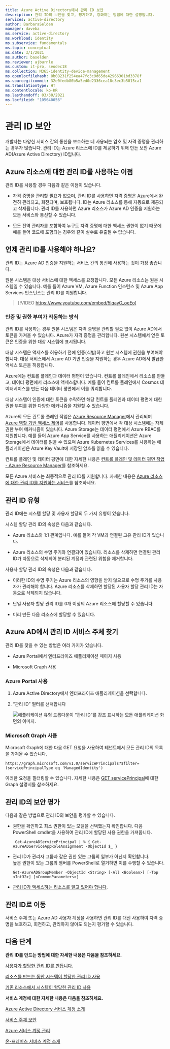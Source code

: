 ```yaml
---
title: Azure Active Directory에서 관리 ID 보안
description: 관리 ID의 보안을 찾고, 평가하고, 강화하는 방법에 대한 설명입니다.
services: active-directory
author: BarbaraSelden
manager: daveba
ms.service: active-directory
ms.workload: identity
ms.subservice: fundamentals
ms.topic: conceptual
ms.date: 3/1/2021
ms.author: baselden
ms.reviewer: ajburnle
ms.custom: it-pro, seodec18
ms.collection: M365-identity-device-management
ms.openlocfilehash: 8b08231f254ea47fc3c9d65de42966301bd3378f
ms.sourcegitcommit: 32e0fedb80b5a5ed0d2336cea18c3ec3b5015ca1
ms.translationtype: HT
ms.contentlocale: ko-KR
ms.lasthandoff: 03/30/2021
ms.locfileid: "105640056"
---
```

# <a name="securing-managed-identities"></a>관리 ID 보안

개발자는 다양한 서비스 간의 통신을 보호하는 데 사용되는 암호 및 자격 증명을 관리하는 경우가 많습니다. 관리 ID는 Azure 리소스에 ID를 제공하기 위해 만든 보안 Azure AD(Azure Active Directory) ID입니다.

## <a name="benefits-of-using-managed-identities-for-azure-resources"></a>Azure 리소스에 대한 관리 ID를 사용하는 이점

관리 ID를 사용할 경우 다음과 같은 이점이 있습니다.

* 자격 증명을 관리할 필요가 없으며, 관리 ID를 사용하면 자격 증명은 Azure에서 완전히 관리되고, 회전되며, 보호됩니다. ID는 Azure 리소스를 통해 자동으로 제공되고 삭제됩니다. 관리 ID를 사용하면 Azure 리소스가 Azure AD 인증을 지원하는 모든 서비스와 통신할 수 있습니다.

* 모든 전역 관리자를 포함하여 누구도 자격 증명에 대한 액세스 권한이 없기 때문에 예를 들어 코드에 포함되는 경우와 같이 실수로 유출될 수 없습니다.

## <a name="when-to-use-managed-identities"></a>언제 관리 ID를 사용해야 하나요?

관리 ID는 Azure AD 인증을 지원하는 서비스 간의 통신에 사용하는 것이 가장 좋습니다. 

원본 시스템은 대상 서비스에 대한 액세스를 요청합니다. 모든 Azure 리소스는 원본 시스템일 수 있습니다. 예를 들어 Azure VM, Azure Function 인스턴스 및 Azure App Services 인스턴스는 관리 ID를 지원합니다.

   > [!VIDEO https://www.youtube.com/embed/5lqayO_oeEo]

### <a name="how-authentication-and-authorization-work"></a>인증 및 권한 부여가 작동하는 방식

관리 ID를 사용하는 경우 원본 시스템은 자격 증명을 관리할 필요 없이 Azure AD에서 토큰을 가져올 수 있습니다. Azure가 자격 증명을 관리합니다. 원본 시스템에서 얻은 토큰은 인증을 위한 대상 시스템에 표시됩니다. 

대상 시스템은 액세스를 허용하기 전에 인증(식별)하고 원본 시스템에 권한을 부여해야 합니다. 대상 서비스에서 Azure AD 기반 인증을 지원하는 경우 Azure AD에서 발급한 액세스 토큰을 허용합니다. 

Azure에는 컨트롤 플레인과 데이터 평면이 있습니다. 컨트롤 플레인에서 리소스를 만들고, 데이터 평면에서 리소스에 액세스합니다. 예를 들어 컨트롤 플레인에서 Cosmos 데이터베이스를 만든 다음 데이터 평면에서 이를 쿼리합니다.

대상 시스템이 인증에 대한 토큰을 수락하면 해당 컨트롤 플레인과 데이터 평면에 대한 권한 부여를 위한 다양한 메커니즘을 지원할 수 있습니다.

Azure의 모든 컨트롤 플레인 작업은 [Azure Resource Manager](../../azure-resource-manager/management/overview.md)에서 관리되며 [Azure 역할 기반 액세스 제어](../../role-based-access-control/overview.md)를 사용합니다. 데이터 평면에서 각 대상 시스템에는 자체 권한 부여 메커니즘이 있습니다. Azure Storage는 데이터 평면에서 Azure RBAC를 지원합니다. 예를 들어 Azure App Service를 사용하는 애플리케이션은 Azure Storage에서 데이터를 읽을 수 있으며 Azure Kubernetes Services를 사용하는 애플리케이션은 Azure Key Vault에 저장된 암호를 읽을 수 있습니다.

컨트롤 플레인 및 데이터 평면에 대한 자세한 내용은 [컨트롤 플레인 및 데이터 평면 작업 - Azure Resource Manager](../../azure-resource-manager/management/control-plane-and-data-plane.md)를 참조하세요.

모든 Azure 서비스는 최종적으로 관리 ID를 지원합니다. 자세한 내용은 [Azure 리소스에 대한 관리 ID를 지원하는 서비스](../managed-identities-azure-resources/services-support-managed-identities.md)를 참조하세요.

##  

## <a name="types-of-managed-identities"></a>관리 ID 유형

관리 ID에는 시스템 할당 및 사용자 할당의 두 가지 유형이 있습니다.

시스템 할당 관리 ID의 속성은 다음과 같습니다.

* Azure 리소스와 1:1 관계입니다. 예를 들어 각 VM과 연결된 고유 관리 ID가 있습니다.

* Azure 리소스의 수명 주기와 연결되어 있습니다. 리소스를 삭제하면 연결된 관리 ID가 자동으로 삭제되어 분리된 계정과 관련된 위험을 제거합니다. 

사용자 할당 관리 ID의 속성은 다음과 같습니다.

* 이러한 ID의 수명 주기는 Azure 리소스의 영향을 받지 않으므로 수명 주기를 사용자가 관리해야 합니다. Azure 리소스를 삭제하면 할당된 사용자 할당 관리 ID는 자동으로 삭제되지 않습니다.

* 단일 사용자 할당 관리 ID를 0개 이상의 Azure 리소스에 할당할 수 있습니다.

* 미리 만든 다음 리소스에 할당할 수 있습니다.

## <a name="find-managed-identity-service-principals-in-azure-ad"></a>Azure AD에서 관리 ID 서비스 주체 찾기

관리 ID를 찾을 수 있는 방법은 여러 가지가 있습니다.

* Azure Portal에서 엔터프라이즈 애플리케이션 페이지 사용

* Microsoft Graph 사용

### <a name="using-the-azure-portal"></a>Azure Portal 사용

1. Azure Active Directory에서 엔터프라이즈 애플리케이션을 선택합니다.

2. “관리 ID” 필터를 선택합니다 

   ![애플리케이션 유형 드롭다운이 “관리 ID”를 강조 표시하는 모든 애플리케이션 화면의 이미지.](./media/securing-service-accounts/service-accounts-managed-identities.png)

 

### <a name="using-microsoft-graph"></a>Microsoft Graph 사용

Microsoft Graph에 대한 다음 GET 요청을 사용하여 테넌트에서 모든 관리 ID의 목록을 가져올 수 있습니다.

`https://graph.microsoft.com/v1.0/servicePrincipals?$filter=(servicePrincipalType eq 'ManagedIdentity') `

이러한 요청을 필터링할 수 있습니다. 자세한 내용은 [GET servicePrincipal](/graph/api/serviceprincipal-get)에 대한 Graph 설명서를 참조하세요.

## <a name="assess-the-security-of-managed-identities"></a>관리 ID의 보안 평가 

다음과 같은 방법으로 관리 ID의 보안을 평가할 수 있습니다.

* 권한을 확인하고 최소 권한이 있는 모델을 선택했는지 확인합니다. 다음 PowerShell cmdlet을 사용하여 관리 ID에 할당된 사용 권한을 가져옵니다.

   ` Get-AzureADServicePrincipal | % { Get-AzureADServiceAppRoleAssignment -ObjectId $_ }`

 
* 관리 ID가 관리자 그룹과 같은 권한 있는 그룹의 일부가 아닌지 확인합니다.  
‎높은 권한이 있는 그룹의 멤버를 PowerShell로 열거하면 이를 수행할 수 있습니다.

   `Get-AzureADGroupMember -ObjectId <String> [-All <Boolean>] [-Top <Int32>] [<CommonParameters>]`

* [관리 ID가 액세스하는 리소스를 알고 있어야 합니다](../../role-based-access-control/role-assignments-list-powershell.md).

## <a name="move-to-managed-identities"></a>관리 ID로 이동

서비스 주체 또는 Azure AD 사용자 계정을 사용하면 관리 ID를 대신 사용하여 자격 증명을 보호하고, 회전하고, 관리하지 않아도 되는지 평가할 수 있습니다. 

## <a name="next-steps"></a>다음 단계

**관리 ID를 만드는 방법에 대한 자세한 내용은 다음을 참조하세요.** 

[사용자가 할당한 관리 ID를 만듭니다](../managed-identities-azure-resources/how-to-manage-ua-identity-portal.md). 

[리소스를 만드는 동안 시스템이 할당한 관리 ID 사용](../managed-identities-azure-resources/qs-configure-portal-windows-vm.md)

[기존 리소스에서 시스템이 할당한 관리 ID 사용](../managed-identities-azure-resources/qs-configure-portal-windows-vm.md)

**서비스 계정에 대한 자세한 내용은 다음을 참조하세요.**

[Azure Active Directory 서비스 계정 소개](service-accounts-introduction-azure.md)

[서비스 주체 보안](service-accounts-principal.md)

[Azure 서비스 계정 관리](service-accounts-governing-azure.md)

[온-프레미스 서비스 계정 소개](service-accounts-on-premises.md)

 

 


